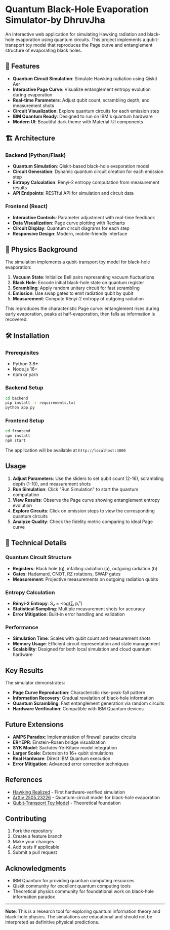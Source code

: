 # Quantum Black-Hole Evaporation Simulator-by DhruvJha

An interactive web application for simulating Hawking radiation and black-hole evaporation using quantum circuits. This project implements a qubit-transport toy model that reproduces the Page curve and entanglement structure of evaporating black holes.

## 🚀 Features

- **Quantum Circuit Simulation**: Simulate Hawking radiation using Qiskit Aer
- **Interactive Page Curve**: Visualize entanglement entropy evolution during evaporation
- **Real-time Parameters**: Adjust qubit count, scrambling depth, and measurement shots
- **Circuit Visualization**: Explore quantum circuits for each emission step
- **IBM Quantum Ready**: Designed to run on IBM's quantum hardware
- **Modern UI**: Beautiful dark theme with Material-UI components

## 🏗️ Architecture

### Backend (Python/Flask)
- **Quantum Simulation**: Qiskit-based black-hole evaporation model
- **Circuit Generation**: Dynamic quantum circuit creation for each emission step
- **Entropy Calculation**: Rényi-2 entropy computation from measurement results
- **API Endpoints**: RESTful API for simulation and circuit data

### Frontend (React)
- **Interactive Controls**: Parameter adjustment with real-time feedback
- **Data Visualization**: Page curve plotting with Recharts
- **Circuit Display**: Quantum circuit diagrams for each step
- **Responsive Design**: Modern, mobile-friendly interface

## 🧮 Physics Background

The simulation implements a qubit-transport toy model for black-hole evaporation:

1. **Vacuum State**: Initialize Bell pairs representing vacuum fluctuations
2. **Black Hole**: Encode initial black-hole state on quantum register
3. **Scrambling**: Apply random unitary circuit for fast scrambling
4. **Emission**: Use swap gates to emit radiation qubit by qubit
5. **Measurement**: Compute Rényi-2 entropy of outgoing radiation

This reproduces the characteristic Page curve: entanglement rises during early evaporation, peaks at half-evaporation, then falls as information is recovered.

## 🛠️ Installation

### Prerequisites
- Python 3.8+
- Node.js 16+
- npm or yarn

### Backend Setup
```bash
cd backend
pip install -r requirements.txt
python app.py
```

### Frontend Setup
```bash
cd frontend
npm install
npm start
```

The application will be available at `http://localhost:3000`

## Usage

1. **Adjust Parameters**: Use the sliders to set qubit count (2-16), scrambling depth (1-10), and measurement shots
2. **Run Simulation**: Click "Run Simulation" to start the quantum computation
3. **View Results**: Observe the Page curve showing entanglement entropy evolution
4. **Explore Circuits**: Click on emission steps to view the corresponding quantum circuits
5. **Analyze Quality**: Check the fidelity metric comparing to ideal Page curve

## 🔬 Technical Details

### Quantum Circuit Structure
- **Registers**: Black hole (q), infalling radiation (a), outgoing radiation (b)
- **Gates**: Hadamard, CNOT, RZ rotations, SWAP gates
- **Measurement**: Projective measurements on outgoing radiation qubits

### Entropy Calculation
- **Rényi-2 Entropy**: S₂ = -log(∑ᵢ pᵢ²)
- **Statistical Sampling**: Multiple measurement shots for accuracy
- **Error Mitigation**: Built-in error handling and validation

### Performance
- **Simulation Time**: Scales with qubit count and measurement shots
- **Memory Usage**: Efficient circuit representation and state management
- **Scalability**: Designed for both local simulation and cloud quantum hardware

## Key Results

The simulator demonstrates:
- **Page Curve Reproduction**: Characteristic rise-peak-fall pattern
- **Information Recovery**: Gradual revelation of black-hole information
- **Quantum Scrambling**: Fast entanglement generation via random circuits
- **Hardware Verification**: Compatible with IBM Quantum devices

## Future Extensions

- **AMPS Paradox**: Implementation of firewall paradox circuits
- **ER=EPR**: Einstein-Rosen bridge visualization
- **SYK Model**: Sachdev-Ye-Kitaev model integration
- **Larger Scale**: Extension to 16+ qubit simulations
- **Real Hardware**: Direct IBM Quantum execution
- **Error Mitigation**: Advanced error correction techniques

## References

- [Hawking Realized](https://papers.ssrn.com/sol3/papers.cfm?abstract_id=5260754) - First hardware-verified simulation
- [ArXiv 2505.23226](https://arxiv.org/abs/2505.23226) - Quantum-circuit model for black-hole evaporation
- [Qubit-Transport Toy Model](https://arxiv.org/pdf/2412.15180.pdf) - Theoretical foundation

## Contributing

1. Fork the repository
2. Create a feature branch
3. Make your changes
4. Add tests if applicable
5. Submit a pull request

## Acknowledgments

- IBM Quantum for providing quantum computing resources
- Qiskit community for excellent quantum computing tools
- Theoretical physics community for foundational work on black-hole information paradox

---

**Note**: This is a research tool for exploring quantum information theory and black-hole physics. The simulations are educational and should not be interpreted as definitive physical predictions. 
